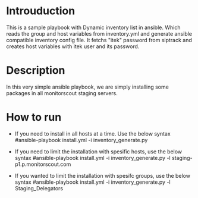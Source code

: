 Introuduction
=======
This is a sample playbook with Dynamic inventory list in ansible. Which reads the group and host variables from inventory.yml and generate ansible compatible inventory config file.
It fetchs "itek" password from siptrack and creates host variables with itek user and its password.

Description
============
In this very simple ansible playbook, we are simply installing some packages in all monitorscout staging servers.

How to run
==========
- If you need to install in all hosts at a time. Use the below syntax
  #ansible-playbook install.yml -i inventory_generate.py

- If you need to limit the installation with spesific hosts, use the below syntax
  #ansible-playbook install.yml -i inventory_generate.py -l staging-p1.p.monitorscout.com

- If you wanted to limit the installation with spesifc groups, use the below syntax
  #ansible-playbook install.yml -i inventory_generate.py -l Staging_Delegators
